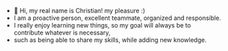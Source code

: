 - 👋 Hi, my real name is Christian! my pleasure :)
- I am a proactive person, excellent teammate, organized and responsible. 
- I really enjoy learning new things, so my goal will always be to contribute whatever is necessary,
-  such as being able to share my skills, while adding new knowledge.

<!---
ChriCass/ChriCass is a ✨ special ✨ repository because its `README.md` (this file) appears on your GitHub profile.
You can click the Preview link to take a look at your changes.
--->
